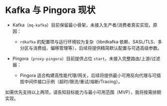 # Kafka 与 Pingora 现状

- Kafka（`mq-kafka`）目前保留最小骨架，未接入生产者/消费者真实实现，原因：
  - `rdkafka` 的配置项与运行环境较为复杂（librdkafka 依赖、SASL/TLS、多分区与消费组、偏移管理等），后续将提供精简默认配置与可选高级参数。

- Pingora（`proxy-pingora`）目前提供占位 `start`，未接入完整路由/上游/过滤器：
  - Pingora 适合构建高性能代理/网关，后续将提供最小可用反向代理与可插拔中间件接口示例（超时/限流/重试/熔断/Tracing）。

如需优先支持以上两项，请告知目标能力与最小可用范围（MVP），我将按需排期实现。

